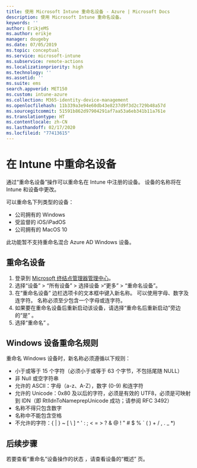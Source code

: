 ```yaml
---
title: 使用 Microsoft Intune 重命名设备 - Azure | Microsoft Docs
description: 使用 Microsoft Intune 重命名设备。
keywords: ''
author: ErikjeMS
ms.author: erikje
manager: dougeby
ms.date: 07/05/2019
ms.topic: conceptual
ms.service: microsoft-intune
ms.subservice: remote-actions
ms.localizationpriority: high
ms.technology: ''
ms.assetid: ''
ms.suite: ems
search.appverid: MET150
ms.custom: intune-azure
ms.collection: M365-identity-device-management
ms.openlocfilehash: 11b339a3e94e60db43e8237d9f3d2c729b48a57d
ms.sourcegitcommit: 51591b862d97904291af7aa53a6eb341b11a761e
ms.translationtype: HT
ms.contentlocale: zh-CN
ms.lasthandoff: 02/17/2020
ms.locfileid: "77413615"
---
```

# <a name="rename-a-device-in-intune"></a>在 Intune 中重命名设备

 通过“重命名设备”操作可以重命名在 Intune 中注册的设备。 设备的名称将在 Intune 和设备中更改。

可以重命名下列类型的设备：
- 公司拥有的 Windows 
- 受监督的 iOS/iPadOS
- 公司拥有的 MacOS 10

此功能暂不支持重命名混合 Azure AD Windows 设备。

## <a name="rename-a-device"></a>重命名设备

1. 登录到 [Microsoft 终结点管理器管理中心](https://go.microsoft.com/fwlink/?linkid=2109431)。
3. 选择“设备”   > “所有设备”  > 选择设备 >“更多”   >   “重命名设备”。
4. 在“重命名设备”  边栏选项卡的文本框中键入新名称。 可以使用字母、数字及连字符。 名称必须至少包含一个字母或连字符。
5. 如果要在重命名设备后重新启动该设备，请选择“重命名后重新启动”旁边的“是”   。
6. 选择“重命名”  。

## <a name="windows-device-rename-rules"></a>Windows 设备重命名规则
重命名 Windows 设备时，新名称必须遵循以下规则：
- 小于或等于 15 个字符（必须小于或等于 63 个字节，不包括尾随 NULL）
- 非 Null 或空字符串
- 允许的 ASCII：字母（a-z、A-Z），数字 (0-9) 和连字符
- 允许的 Unicode：0x80 及以后的字符，必须是有效的 UTF8，必须是可映射到 IDN（即 RtlIdnToNameprepUnicode 成功；请参阅 RFC 3492）
- 名称不得只包含数字
- 名称中不能包含空格
- 不允许的字符：{ | } ~ [ \ ] ^ ' : ; < = > ? & @ ! " # $ % ` ( ) + / , . _ *)


## <a name="next-steps"></a>后续步骤

若要查看“重命名”设备操作的状态  ，请查看设备的“概述”  页。
